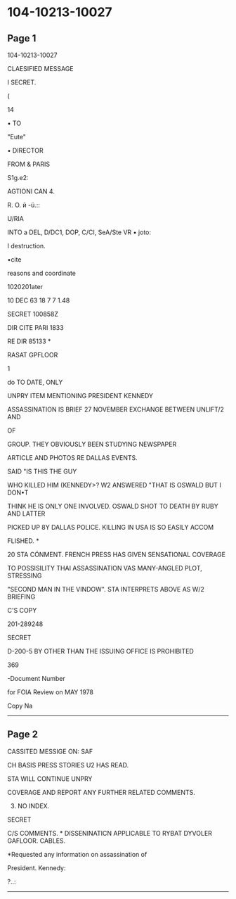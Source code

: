 # 104-10213-10027

## Page 1

104-10213-10027

CLAESIFIED MESSAGE

I SECRET.

(

14

• TO

"Eute"

• DIRECTOR

FROM & PARIS

S1g.e2:

AGTIONI CAN 4.

R. О. й -ü.::

U/RIA

INTO a DEL, D/DC1, DOP, C/CI, SeA/Ste VR • joto:

I destruction.

•cite

reasons and coordinate

1020201ater

10 DEC 63 18 7 7 1.48

SECRET 100858Z

DIR CITE PARI 1833

RE DIR 85133 *

RASAT GPFLOOR

1

do TO DATE, ONLY

UNPRY ITEM MENTIONING PRESIDENT KENNEDY

ASSASSINATION IS BRIEF 27 NOVEMBER EXCHANGE BETWEEN UNLIFT/2 AND

OF

GROUP. THEY OBVIOUSLY BEEN STUDYING NEWSPAPER

ARTICLE AND PHOTOS RE DALLAS EVENTS.

SAID "IS THIS THE GUY

WHO KILLED HIM (KENNEDY>? W2 ANSWERED "THAT IS OSWALD BUT I DON•T

THINK HE IS ONLY ONE INVOLVED. OSWALD SHOT TO DEATH BY RUBY AND LATTER

PICKED UP 8Y DALLAS POLICE. KILLING IN USA IS SO EASILY ACCOM

FLISHED. *

20 STA CÓNMENT. FRENCH PRESS HAS GIVEN SENSATIONAL COVERAGE

TO POSSISILITY THAI ASSASSINATION VAS MANY-ANGLED PLOT, STRESSING

"SECOND MAN IN THE VINDOW". STA INTERPRETS ABOVE AS W/2 BRIEFING

C'S COPY

201-289248

SECRET

D-200-5 BY OTHER THAN THE ISSUING OFFICE IS PROHIBITED

369

-Document Number

for FOIA Review on MAY 1978

Copy Na

---

## Page 2

CASSITED MESSIGE ON: SAF

CH BASIS PRESS STORIES U2 HAS READ.

STA WILL CONTINUE UNPRY

COVERAGE AND REPORT ANY FURTHER RELATED COMMENTS.

3. NO INDEX.

SECRET

C/S COMMENTS. * DISSENINATICN APPLICABLE TO RYBAT DYVOLER GAFLOOR. CABLES.

*Requested any information on assassination of

President. Kennedy:

?..:

---

